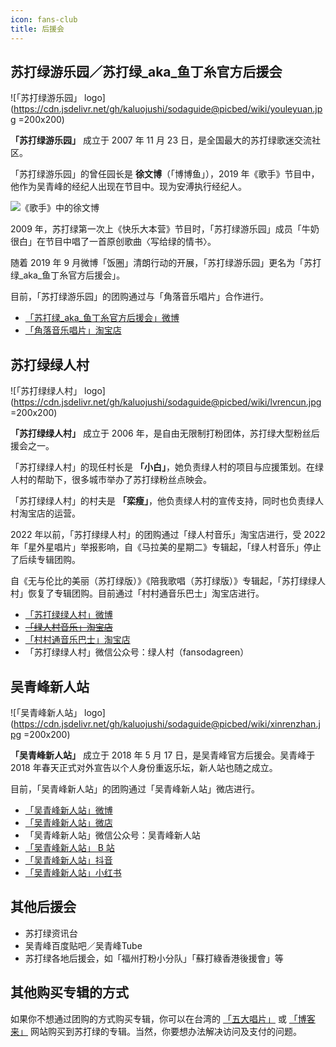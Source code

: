 ```yaml
---
icon: fans-club
title: 后援会
---
```


## 苏打绿游乐园／苏打绿_aka_鱼丁糸官方后援会

![「苏打绿游乐园」 logo](https://cdn.jsdelivr.net/gh/kaluojushi/sodaguide@picbed/wiki/youleyuan.jpg =200x200)

**「苏打绿游乐园」** 成立于 2007 年 11 月 23 日，是全国最大的苏打绿歌迷交流社区。

「苏打绿游乐园」的曾任园长是 **徐文博**（「博博鱼」），2019 年《歌手》节目中，他作为吴青峰的经纪人出现在节目中。现为安溥执行经纪人。

![《歌手》中的徐文博](https://cdn.jsdelivr.net/gh/kaluojushi/sodaguide@picbed/wiki/xuwenbo.png)

2009 年，苏打绿第一次上《快乐大本营》节目时，「苏打绿游乐园」成员「牛奶很白」在节目中唱了一首原创歌曲〈写给绿的情书〉。

随着 2019 年 9 月微博「饭圈」清朗行动的开展，「苏打绿游乐园」更名为「苏打绿_aka_鱼丁糸官方后援会」。

目前，「苏打绿游乐园」的团购通过与「角落音乐唱片」合作进行。

- [「苏打绿_aka_鱼丁糸官方后援会」微博](https://weibo.com/u/1678065052)
- [「角落音乐唱片」淘宝店](https://shop325288208.taobao.com/) 

## 苏打绿绿人村

![「苏打绿绿人村」 logo](https://cdn.jsdelivr.net/gh/kaluojushi/sodaguide@picbed/wiki/lvrencun.jpg =200x200)

**「苏打绿绿人村」** 成立于 2006 年，是自由无限制打粉团体，苏打绿大型粉丝后援会之一。

「苏打绿绿人村」的现任村长是 **「小白」**，她负责绿人村的项目与应援策划。在绿人村的帮助下，很多城市举办了苏打绿粉丝点映会。

「苏打绿绿人村」的村夫是 **「栾瘦」**，他负责绿人村的宣传支持，同时也负责绿人村淘宝店的运营。

2022 年以前，「苏打绿绿人村」的团购通过「绿人村音乐」淘宝店进行，受 2022 年「星外星唱片」举报影响，自《马拉美的星期二》专辑起，「绿人村音乐」停止了后续专辑团购。

自《无与伦比的美丽（苏打绿版）》《陪我歌唱（苏打绿版）》专辑起，「苏打绿绿人村」恢复了专辑团购。目前通过「村村通音乐巴士」淘宝店进行。

- [「苏打绿绿人村」微博](https://weibo.com/u/1676325360)
- [~~「绿人村音乐」淘宝店~~](https://shop62822395.taobao.com/)
- [「村村通音乐巴士」淘宝店](https://shop422692461.taobao.com/)
- 「苏打绿绿人村」微信公众号：绿人村（fansodagreen）

## 吴青峰新人站

![「吴青峰新人站」 logo](https://cdn.jsdelivr.net/gh/kaluojushi/sodaguide@picbed/wiki/xinrenzhan.jpg =200x200)

**「吴青峰新人站」** 成立于 2018 年 5 月 17 日，是吴青峰官方后援会。吴青峰于 2018 年春天正式对外宣告以个人身份重返乐坛，新人站也随之成立。

目前，「吴青峰新人站」的团购通过「吴青峰新人站」微店进行。

- [「吴青峰新人站」微博](https://weibo.com/u/6552585714)
- [「吴青峰新人站」微店](https://shop1780963986.v.weidian.com/?userid=1780963986)
- 「吴青峰新人站」微信公众号：吴青峰新人站
- [「吴青峰新人站」 B 站](https://space.bilibili.com/346969784)
- [「吴青峰新人站」抖音](https://www.douyin.com/user/MS4wLjABAAAA0dSF2BAErm_iQ5uD0S-r2OdRf96CXMrkx5Iv6REyu7g)
- [「吴青峰新人站」小红书](https://www.xiaohongshu.com/user/profile/5d3804950000000011021658)

## 其他后援会

- 苏打绿资讯台
- 吴青峰百度贴吧／吴青峰Tube
- 苏打绿各地后援会，如「福州打粉小分队」「蘇打綠香港後援會」等

## 其他购买专辑的方式

如果你不想通过团购的方式购买专辑，你可以在台湾的 [「五大唱片」](https://www.5music.com.tw/) 或 [「博客来」](https://www.books.com.tw/) 网站购买到苏打绿的专辑。当然，你要想办法解决访问及支付的问题。
